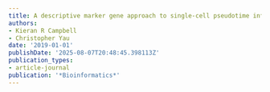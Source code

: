 ```yaml
---
title: A descriptive marker gene approach to single-cell pseudotime inference
authors:
- Kieran R Campbell
- Christopher Yau
date: '2019-01-01'
publishDate: '2025-08-07T20:48:45.398113Z'
publication_types:
- article-journal
publication: '*Bioinformatics*'
---
```

